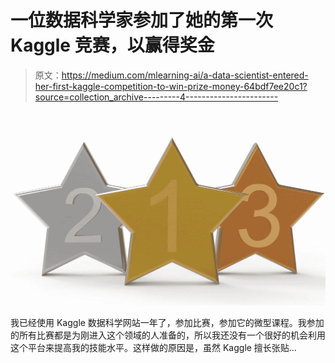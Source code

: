 # 一位数据科学家参加了她的第一次 Kaggle 竞赛，以赢得奖金

> 原文：<https://medium.com/mlearning-ai/a-data-scientist-entered-her-first-kaggle-competition-to-win-prize-money-64bdf7ee20c1?source=collection_archive---------4----------------------->

![](img/d4f44c076f987233ec5c1745065a0d86.png)

我已经使用 Kaggle 数据科学网站一年了，参加比赛，参加它的微型课程。我参加的所有比赛都是为刚进入这个领域的人准备的，所以我还没有一个很好的机会利用这个平台来提高我的技能水平。这样做的原因是，虽然 Kaggle 擅长张贴…